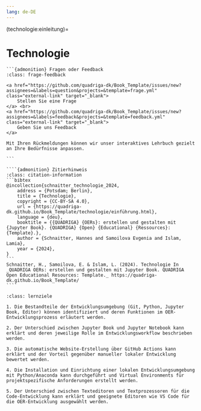 ```yaml
---
lang: de-DE
---
```


(technologie:einleitung)=
# Technologie

````{margin}
```{admonition} Fragen oder Feedback 
:class: frage-feedback

<a href="https://github.com/quadriga-dk/Book_Template/issues/new?assignees=&labels=question&projects=&template=frage.yml" class="external-link" target="_blank">
    Stellen Sie eine Frage
</a> <br>
<a href="https://github.com/quadriga-dk/Book_Template/issues/new?assignees=&labels=feedback&projects=&template=feedback.yml" class="external-link" target="_blank">
    Geben Sie uns Feedback
</a>

Mit Ihren Rückmeldungen können wir unser interaktives Lehrbuch gezielt an Ihre Bedürfnisse anpassen.

```
````
`````{margin}
````{admonition} Zitierhinweis
:class: citation-information
```bibtex
@incollection{schnaitter_technologie_2024,
    address = {Potsdam; Berlin},
    title = {Technologie},
    copyright = {CC-BY-SA 4.0},
    url = {https://quadriga-dk.github.io/Book_Template/technologie/einführung.html},
    language = {deu},
    booktitle = {{QUADRIGA} {OERs}: erstellen und gestalten mit {Jupyter Book}. {QUADRIGA} {Open} {Educational} {Ressources}: {Template}.},
    author = {Schnaitter, Hannes and Samoilova Evgenia and Islam, Lamia},
    year = {2024},
}
```
Schnaitter, H., Samoilova, E. & Islam, L. (2024). Technologie In _QUADRIGA OERs: erstellen und gestalten mit Jupyter Book. QUADRIGA Open Educational Resources: Template._ https://quadriga-dk.github.io/Book_Template/
````
`````


```{admonition} Die technische Umsetzung der QUADRIGA OERs:
:class: lernziele

1. Die Bestandteile der Entwicklungsumgebung (Git, Python, Jupyter Book, Editor) können identifiziert und deren Funktionen im OER-Entwicklungsprozess erläutert werden.

2. Der Unterschied zwischen Jupyter Book und Jupyter Notebook kann erklärt und deren jeweilige Rolle im Entwicklungsworkflow beschrieben werden.

3. Die automatische Website-Erstellung über GitHub Actions kann erklärt und der Vorteil gegenüber manueller lokaler Entwicklung bewertet werden.

4. Die Installation und Einrichtung einer lokalen Entwicklungsumgebung mit Python/Anaconda kann durchgeführt und Virtual Environments für projektspezifische Anforderungen erstellt werden.

5. Der Unterschied zwischen Texteditoren und Textprozessoren für die Code-Entwicklung kann erklärt und geeignete Editoren wie VS Code für die OER-Entwicklung ausgewählt werden.
```